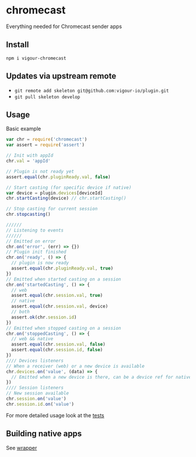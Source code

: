 # chromecast
Everything needed for Chromecast sender apps

## Install
`npm i vigour-chromecast`

## Updates via upstream remote

- `git remote add skeleton git@github.com:vigour-io/plugin.git`
- `git pull skeleton develop`

## Usage
Basic example

```js
var chr = require('chromecast')
var assert = require('assert')

// Init with appId
chr.val = 'appId'

// Plugin is not ready yet
assert.equal(chr.pluginReady.val, false)

// Start casting (for specific device if native)
var device = plugin.devices[deviceId]
chr.startCasting(device) // chr.startCasting()

// Stop casting for current session
chr.stopcasting()

//////
// Listening to events
//////
// Emitted on error
chr.on('error', (err) => {})
// Plugin init finished
chr.on('ready', () => {
  // plugin is now ready
  assert.equal(chr.pluginReady.val, true)
})
// Emitted when started casting on a session
chr.on('startedCasting', () => {
  // web
  assert.equal(chr.session.val, true)
  // native
  assert.equal(chr.session.val, device)
  // both
  assert.ok(chr.session.id)
})
// Emitted when stopped casting on a session
chr.on('stoppedCasting', () => {
  // web && native
  assert.equal(chr.session.val, false)
  assert.equal(chr.session.id, false)
})
//// Devices listeners
// When a receiver (web) or a new device is available
chr.devices.on('value', (data) => {
  // Emitted when a new device is there, can be a device ref for native or a boolean for web
})
//// Session listeners
// New session available
chr.session.on('value')
chr.session.id.on('value')
```

For more detailed usage look at the [tests](test)

## Building native apps
See [wrapper](http://github.com/vigour-io/vigour-native)
